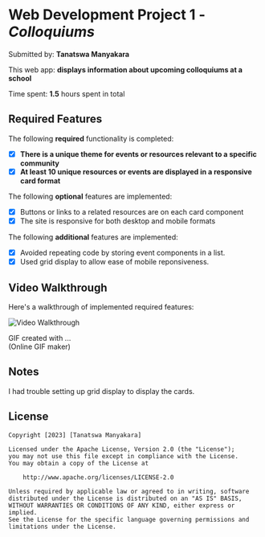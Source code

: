 # Web Development Project 1 - *Colloquiums*

Submitted by: **Tanatswa Manyakara**

This web app: **displays information about upcoming colloquiums at a school**

Time spent: **1.5** hours spent in total

## Required Features

The following **required** functionality is completed:

- [x] **There is a unique theme for events or resources relevant to a specific community**
- [x] **At least 10 unique resources or events are displayed in a responsive card format**

The following **optional** features are implemented:

- [x] Buttons or links to a related resources are on each card component
- [x] The site is responsive for both desktop and mobile formats

The following **additional** features are implemented:


* [x] Avoided repeating code by storing event components in a list.
* [x] Used grid display to allow ease of mobile reponsiveness.

## Video Walkthrough

Here's a walkthrough of implemented required features:

<img src='https://i.imgur.com/Qt3PKNV.gif' title='Video Walkthrough' width='' alt='Video Walkthrough' />

<!-- Replace this with whatever GIF tool you used! -->
GIF created with ...  
(Online GIF maker)

## Notes

I had trouble setting up grid display to display the cards.

## License

    Copyright [2023] [Tanatswa Manyakara]

    Licensed under the Apache License, Version 2.0 (the "License");
    you may not use this file except in compliance with the License.
    You may obtain a copy of the License at

        http://www.apache.org/licenses/LICENSE-2.0

    Unless required by applicable law or agreed to in writing, software
    distributed under the License is distributed on an "AS IS" BASIS,
    WITHOUT WARRANTIES OR CONDITIONS OF ANY KIND, either express or implied.
    See the License for the specific language governing permissions and
    limitations under the License.
